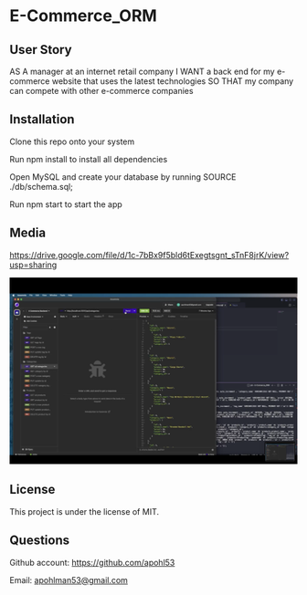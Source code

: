 # E-Commerce_ORM

## User Story

AS A manager at an internet retail company
I WANT a back end for my e-commerce website that uses the latest technologies
SO THAT my company can compete with other e-commerce companies

## Installation

Clone this repo onto your system

Run npm install to install all dependencies

Open MySQL and create your database by running SOURCE ./db/schema.sql;

Run npm start to start the app

## Media

https://drive.google.com/file/d/1c-7bBx9f5bld6tExegtsgnt_sTnF8jrK/view?usp=sharing

![](./assets/Screen%20Shot%202023-11-05%20at%209.54.07%20PM.png)

## License

This project is under the license of MIT.

## Questions

Github account: https://github.com/apohl53

Email: apohlman53@gmail.com
